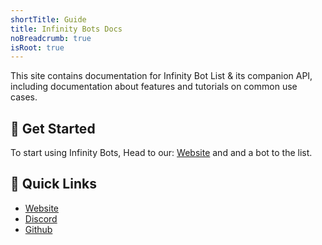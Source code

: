 ```yaml
---
shortTitle: Guide
title: Infinity Bots Docs
noBreadcrumb: true 
isRoot: true
---
```


This site contains documentation for Infinity Bot List & its companion API, including documentation about features and tutorials on common use cases.

## 🚀 Get Started

To start using Infinity Bots, Head to our: [Website](https://infinitybotlist.com/bots/add) and and a bot to the list.

## 🔗 Quick Links

- [Website](https://infinitybotlist.com)
- [Discord](https://infinitybotlist.com/discord)
- [Github](https://github.com/InfinityBots) 
